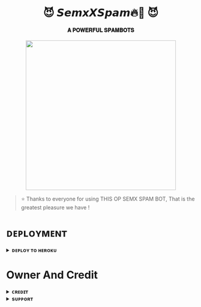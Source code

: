 <h1 align="center"><b>😈 𝙎𝙚𝙢𝙭𝙓𝙎𝙥𝙖𝙢🔥💫 😈</b></h1>

<h4 align="center"> 𝐀 𝐏𝐎𝐖𝐄𝐑𝐅𝐔𝐋 𝐒𝐏𝐀𝐌𝐁𝐎𝐓𝐒</h4>

<p align="center"><a href="https://telegra.ph/file/49f8407bd8708b5a07e75.jpg"><img src="https://te.legra.ph/file/91d82bf74b7a75468f5ef.jpg" width="400"></a></p>


> ⭐️ Thanks to everyone for using THIS OP SEMX SPAM BOT, That is the greatest pleasure we have !
    

# ᴅᴇᴘʟᴏʏᴍᴇɴᴛ


<details>
<summary><b>ᴅᴇᴘʟᴏʏ ᴛᴏ ʜᴇʀᴏᴋᴜ</b></summary>
<br>

[![Deploy](https://www.herokucdn.com/deploy/button.svg)](https://dashboard.heroku.com/new?template=https://github.com/MrNihalX/SPAM-LOVE)
  
</details>


# Owner And Credit


<details>
<summary><b>ᴄʀᴇᴅɪᴛ</b></summary>
<br>

</details>

<details>
<summary><b>sᴜᴘᴘᴏʀᴛ</b></summary>
<br>

# ꜱᴜᴘᴘᴏʀᴛ ✨
<a href="https://t.me/Mr_Nihal9"><img src="https://img.shields.io/badge/Join-Telegram%20Channel-red.svg?logo=Telegram"></a>

</details>
